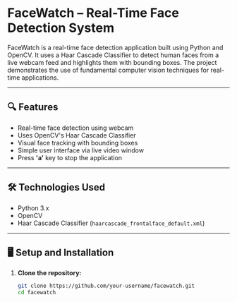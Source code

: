 
# FaceWatch – Real-Time Face Detection System

FaceWatch is a real-time face detection application built using Python and OpenCV. It uses a Haar Cascade Classifier to detect human faces from a live webcam feed and highlights them with bounding boxes. The project demonstrates the use of fundamental computer vision techniques for real-time applications.

---

## 🔍 Features

- Real-time face detection using webcam
- Uses OpenCV's Haar Cascade Classifier
- Visual face tracking with bounding boxes
- Simple user interface via live video window
- Press **'a'** key to stop the application

---

## 🛠️ Technologies Used

- Python 3.x
- OpenCV
- Haar Cascade Classifier (`haarcascade_frontalface_default.xml`)

---

## 🖥️ Setup and Installation

1. **Clone the repository:**

   ```bash
   git clone https://github.com/your-username/facewatch.git
   cd facewatch
